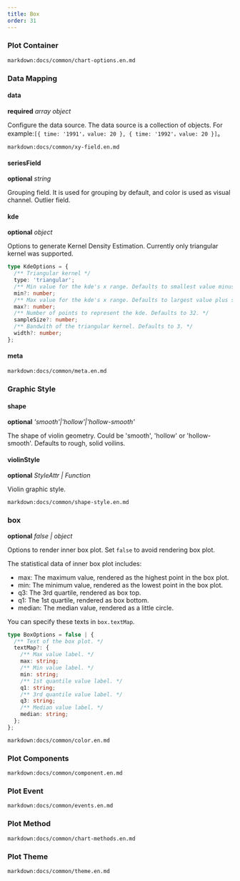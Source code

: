 ```yaml
---
title: Box
order: 31
---
```


### Plot Container

`markdown:docs/common/chart-options.en.md`

### Data Mapping

#### data

<description>**required** _array object_</description>

Configure the data source. The data source is a collection of objects. For example:`[{ time: '1991'，value: 20 }, { time: '1992'，value: 20 }]`。

`markdown:docs/common/xy-field.en.md`

#### seriesField

<description>**optional** _string_</description>

Grouping field. It is used for grouping by default, and color is used as visual channel.
Outlier field.

#### kde

<description>**optional** _object_</description>

Options to generate Kernel Density Estimation. Currently only triangular kernel was supported.

```ts
type KdeOptions = {
  /** Triangular kernel */
  type: 'triangular';
  /** Min value for the kde's x range. Defaults to smallest value minus some threshold. */
  min?: number;
  /** Max value for the kde's x range. Defaults to largest value plus some threshold. */
  max?: number;
  /** Number of points to represent the kde. Defaults to 32. */
  sampleSize?: number;
  /** Bandwith of the triangular kernel. Defaults to 3. */
  width?: number;
};
```

#### meta

`markdown:docs/common/meta.en.md`

### Graphic Style

#### shape

<description>**optional** _'smooth'|'hollow'|'hollow-smooth'_</description>

The shape of violin geometry. Could be 'smooth', 'hollow' or 'hollow-smooth'. Defaults to rough, solid voilins.

#### violinStyle

<description>**optional** _StyleAttr | Function_</description>

Violin graphic style.

`markdown:docs/common/shape-style.en.md`

### box

<description>**optional** _false | object_</description>

Options to render inner box plot. Set `false` to avoid rendering box plot.

The statistical data of inner box plot includes:

- max: The maximum value, rendered as the highest point in the box plot.
- min: The minimum value, rendered as the lowest point in the box plot.
- q3: The 3rd quartile, rendered as box top.
- q1: The 1st quartile, rendered as box bottom.
- median: The median value, rendered as a little circle.

You can specify these texts in `box.textMap`.

```ts
type BoxOptions = false | {
  /** Text of the box plot. */
  textMap?: {
    /** Max value label. */
    max: string;
    /** Min value label. */
    min: string;
    /** 1st quantile value label. */
    q1: string;
    /** 3rd quantile value label. */
    q3: string;
    /** Median value label. */
    median: string;
  };
};
```

`markdown:docs/common/color.en.md`

### Plot Components

`markdown:docs/common/component.en.md`

### Plot Event

`markdown:docs/common/events.en.md`

### Plot Method

`markdown:docs/common/chart-methods.en.md`

### Plot Theme

`markdown:docs/common/theme.en.md`
